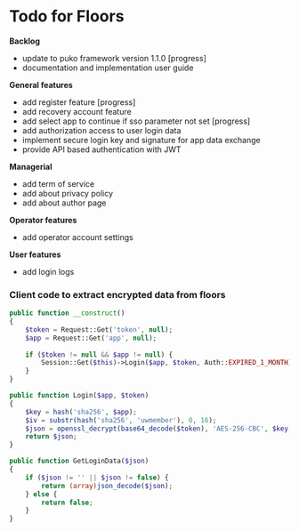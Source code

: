 # Todo for Floors

**Backlog**
- update to puko framework version 1.1.0 [progress]
- documentation and implementation user guide

**General features**
- add register feature [progress]
- add recovery account feature
- add select app to continue if sso parameter not set [progress]
- add authorization access to user login data
- implement secure login key and signature for app data exchange
- provide API based authentication with JWT

**Managerial**
- add term of service
- add about privacy policy
- add about author page

**Operator features**
- add operator account settings

**User features**
- add login logs

### Client code to extract encrypted data from floors
```php
public function __construct() 
{
    $token = Request::Get('token', null);
    $app = Request::Get('app', null);
    
    if ($token != null && $app != null) {
        Session::Get($this)->Login($app, $token, Auth::EXPIRED_1_MONTH);
    }
}

public function Login($app, $token)
{
    $key = hash('sha256', $app);
    $iv = substr(hash('sha256', 'uwmember'), 0, 16);
    $json = openssl_decrypt(base64_decode($token), 'AES-256-CBC', $key, 0, $iv);
    return $json;
}

public function GetLoginData($json)
{
    if ($json != '' || $json != false) {
        return (array)json_decode($json);
    } else {
        return false;
    }
}
```
